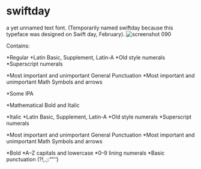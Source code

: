 # swiftday
a yet unnamed text font. (Temporarily named swiftday because this typeface was designed on Swift day, February).
![screenshot 090](https://cloud.githubusercontent.com/assets/2556986/6320363/01ab1b48-baa9-11e4-8987-f62b9dae81a4.png)

Contains:

*Regular
  *Latin Basic, Supplement, Latin-A
  *Old style numerals
  *Superscript numerals
  
  *Most important and unimportant General Punctuation
  *Most important and unimportant Math Symbols and arrows
  
  *Some IPA
  
  *Mathematical Bold and Italic
  
*Italic
  *Latin Basic, Supplement, Latin-A
  *Old style numerals
  *Superscript numerals
  
  *Most important and unimportant General Punctuation
  *Most important and unimportant Math Symbols and arrows

*Bold
  *A–Z capitals and lowercase
  *0–9 lining numerals
  *Basic punctuation (?!,.;:“”‘’)
